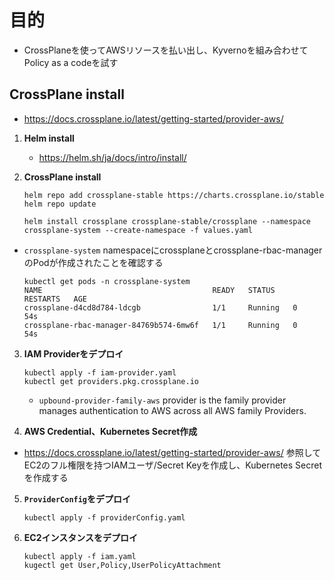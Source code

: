 # 目的
- CrossPlaneを使ってAWSリソースを払い出し、Kyvernoを組み合わせてPolicy as a codeを試す

## CrossPlane install
- https://docs.crossplane.io/latest/getting-started/provider-aws/

1. **Helm install**
   - https://helm.sh/ja/docs/intro/install/

2. **CrossPlane install**  
    ```
    helm repo add crossplane-stable https://charts.crossplane.io/stable
    helm repo update

    helm install crossplane crossplane-stable/crossplane --namespace crossplane-system --create-namespace -f values.yaml
    ```
  - `crossplane-system` namespaceにcrossplaneとcrossplane-rbac-managerのPodが作成されたことを確認する  
    ```
    kubectl get pods -n crossplane-system
    NAME                                      READY   STATUS    RESTARTS   AGE
    crossplane-d4cd8d784-ldcgb                1/1     Running   0          54s
    crossplane-rbac-manager-84769b574-6mw6f   1/1     Running   0          54s
    ```

3. **IAM Providerをデプロイ**  
    ```
    kubectl apply -f iam-provider.yaml
    kubectl get providers.pkg.crossplane.io
    ```
    - `upbound-provider-family-aws` provider is the family provider manages authentication to AWS across all AWS family Providers.

4. **AWS Credential、Kubernetes Secret作成**
- https://docs.crossplane.io/latest/getting-started/provider-aws/ 参照してEC2のフル権限を持つIAMユーザ/Secret Keyを作成し、Kubernetes Secretを作成する

5. **`ProviderConfig`をデプロイ**  
   ```
   kubectl apply -f providerConfig.yaml
   ```

6. **EC2インスタンスをデプロイ**  
   ```
   kubectl apply -f iam.yaml
   kugectl get User,Policy,UserPolicyAttachment
   ```  
